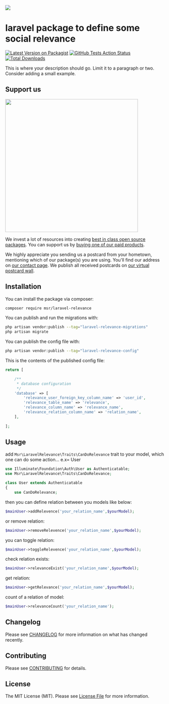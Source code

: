 
[<img src="https://github-ads.s3.eu-central-1.amazonaws.com/support-ukraine.svg?t=1" />](https://supportukrainenow.org)

# laravel package to define some social relevance

[![Latest Version on Packagist](https://img.shields.io/packagist/v/msr/laravel-relevance.svg?style=flat-square)](https://packagist.org/packages/msr/laravel-relevance)
[![GitHub Tests Action Status](https://img.shields.io/github/workflow/status/msr/laravel-relevance/run-tests?label=tests)](https://github.com/mahdimsr/Laravel-Relevance/actions/workflows/run-tests.yml?query=branch%3Amain)
[![Total Downloads](https://img.shields.io/packagist/dt/msr/laravel-relevance.svg?style=flat-square)](https://packagist.org/packages/msr/laravel-relevance)

This is where your description should go. Limit it to a paragraph or two. Consider adding a small example.

## Support us

[<img src="https://github-ads.s3.eu-central-1.amazonaws.com/Laravel-Relevance.jpg?t=1" width="419px" />](https://spatie.be/github-ad-click/Laravel-Relevance)

We invest a lot of resources into creating [best in class open source packages](https://spatie.be/open-source). You can support us by [buying one of our paid products](https://spatie.be/open-source/support-us).

We highly appreciate you sending us a postcard from your hometown, mentioning which of our package(s) you are using. You'll find our address on [our contact page](https://spatie.be/about-us). We publish all received postcards on [our virtual postcard wall](https://spatie.be/open-source/postcards).

## Installation

You can install the package via composer:

```bash
composer require msr/laravel-relevance
```

You can publish and run the migrations with:

```bash
php artisan vendor:publish --tag="laravel-relevance-migrations"
php artisan migrate
```

You can publish the config file with:

```bash
php artisan vendor:publish --tag="laravel-relevance-config"
```

This is the contents of the published config file:

```php
return [

    /**
     * database configuration
     */
    'database' => [
        'relevance_user_foreign_key_column_name' => 'user_id',
        'relevance_table_name' => 'relevance',
        'relevance_column_name' => 'relevance_name',
        'relevance_relation_column_name' => 'relation_name',
    ],
    
];
```

## Usage
add `Msr\LaravelRelevance\Traits\CanDoRelevance` trait to your model, which one can do some action... e.x= User

```php
use Illuminate\Foundation\Auth\User as Authenticatable;
use Msr\LaravelRelevance\Traits\CanDoRelevance;

class User extends Authenticatable
{
    use CanDoRelevance;
```
then you can define relation between you models like below:
```php
$mainUser->addRelevence('your_relation_name',$yourModel);
```
or remove relation:
```php
$mainUser->removeRelevence('your_relation_name',$yourModel);
```
you can toggle relation:
```php
$mainUser->toggleRelevence('your_relation_name',$yourModel);
```
check relation exists:
```php
$mainUser->relevanceExist('your_relation_name',$yourModel);
```
get relation:
```php
$mainUser->getRelevance('your_relation_name',$yourModel);
```
count of a relation of model:
```php
$mainUser->relevanceCount('your_relation_name');
```
## Changelog

Please see [CHANGELOG](CHANGELOG.md) for more information on what has changed recently.

## Contributing

Please see [CONTRIBUTING](https://github.com/spatie/.github/blob/main/CONTRIBUTING.md) for details.

## License

The MIT License (MIT). Please see [License File](LICENSE.md) for more information.
